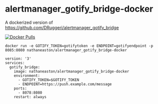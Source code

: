 # alertmanager_gotify_bridge-docker

A dockerized version of https://github.com/DRuggeri/alertmanager_gotify_bridge

[![Docker Pulls](https://img.shields.io/docker/pulls/nathaneaston/alertmanager_gotify_bridge-docker.svg)](https://hub.docker.com/repository/docker/nathaneaston/alertmanager_gotify_bridge-docker)


```
docker run -e GOTIFY_TOKEN=gotifytoken -e ENDPOINT=gotifyendpoint -p 8085:8080 nathaneaston/alertmanager_gotify_bridge-docker
```
```
version: '3'
services:
  gotify_bridge:
    image: nathaneaston/alertmanager_gotify_bridge-docker
    environment: 
      - GOTIFY_TOKEN=$GOTIFY_TOKEN
      - ENDPOINT=https://push.example.com/message
    ports:
      - 8078:8080
    restart: always
```
